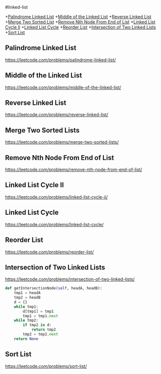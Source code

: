 #linked-list

+[Palindrome Linked List](#palindrome-linked-list)
+[Middle of the Linked List](#middle-of-the-linked-list)
+[Reverse Linked List](#reverse-linked-list)
+[Merge Two Sorted List](#merge-two-sorted-list)
+[Remove Nth Node From End of List](#remove-nth-node-from-end-of-list)
+[Linked List Cycle II](#linked-list-cycle-II)
+[Linked List Cycle](#linked-list-cycle)
+[Reorder List](#reorder-list)
+[Intersection of Two Linked Lists](#intersection-of-two-linked-list)
+[Sort List](#sort-list)

## Palindrome Linked List

https://leetcode.com/problems/palindrome-linked-list/

## Middle of the Linked List

https://leetcode.com/problems/middle-of-the-linked-list/

## Reverse Linked List

https://leetcode.com/problems/reverse-linked-list/

## Merge Two Sorted Lists

 https://leetcode.com/problems/merge-two-sorted-lists/
 
## Remove Nth Node From End of List

https://leetcode.com/problems/remove-nth-node-from-end-of-list/

## Linked List Cycle II

https://leetcode.com/problems/linked-list-cycle-ii/

## Linked List Cycle

https://leetcode.com/problems/linked-list-cycle/

## Reorder List

https://leetcode.com/problems/reorder-list/


## Intersection of Two Linked Lists

https://leetcode.com/problems/intersection-of-two-linked-lists/

```python
def getIntersectionNode(self, headA, headB):
    tmp1 = headA
    tmp2 = headB
    d = {}
    while tmp1:
        d[tmp1] = tmp1
        tmp1 = tmp1.next
    while tmp2:
        if tmp2 in d:
            return tmp2
        tmp2 = tmp2.next
    return None
```
## Sort List

https://leetcode.com/problems/sort-list/
